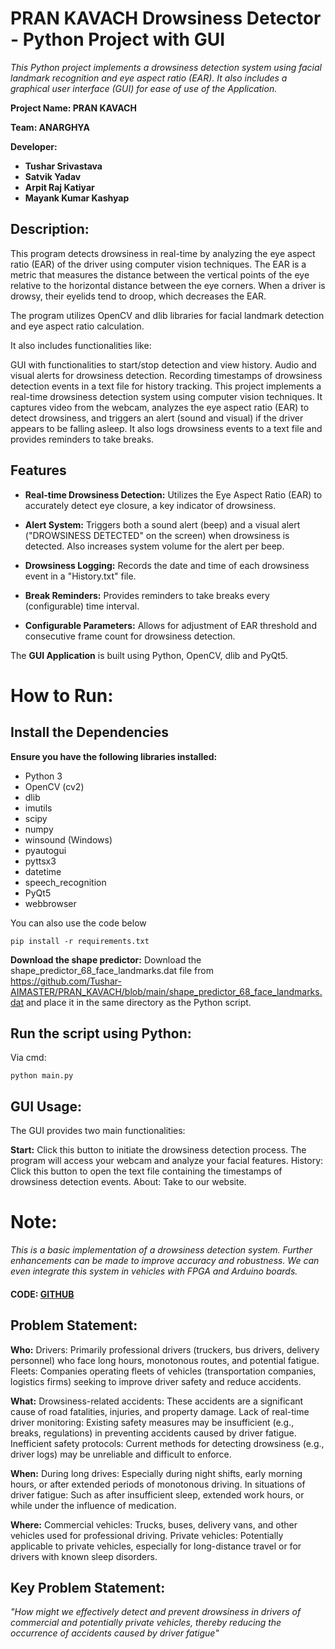 
# **PRAN KAVACH  Drowsiness Detector - Python Project with GUI**


*This Python project implements a drowsiness detection system using facial landmark recognition and eye aspect ratio (EAR). It also includes a graphical user interface (GUI) for ease of use of the Application.*

**Project Name: PRAN KAVACH**

**Team: ANARGHYA**

**Developer:** 
* **Tushar Srivastava** 
* **Satvik Yadav**
* **Arpit Raj Katiyar** 
* **Mayank Kumar Kashyap**

## **Description:**

This program detects drowsiness in real-time by analyzing the eye aspect ratio (EAR) of the driver using computer vision techniques. The EAR is a metric that measures the distance between the vertical points of the eye relative to the horizontal distance between the eye corners. When a driver is drowsy, their eyelids tend to droop, which decreases the EAR.

The program utilizes OpenCV and dlib libraries for facial landmark detection and eye aspect ratio calculation. 

It also includes functionalities like:

GUI with functionalities to start/stop detection and view history.
Audio and visual alerts for drowsiness detection.
Recording timestamps of drowsiness detection events in a text file for history tracking.
This project implements a real-time drowsiness detection system using computer vision techniques. It captures video from the webcam, analyzes the eye aspect ratio (EAR) to detect drowsiness, and triggers an alert (sound and visual) if the driver appears to be falling asleep.  It also logs drowsiness events to a text file and provides reminders to take breaks.  


## Features

* **Real-time Drowsiness Detection:**  Utilizes the Eye Aspect Ratio (EAR) to accurately detect eye closure, a key indicator of drowsiness.
* **Alert System:** Triggers both a sound alert (beep) and a visual alert ("DROWSINESS DETECTED" on the screen) when drowsiness is detected.  Also increases system volume for the alert per beep.
* **Drowsiness Logging:** Records the date and time of each drowsiness event in a "History.txt" file.
* **Break Reminders:**  Provides reminders to take breaks every (configurable) time interval.

* **Configurable Parameters:**  Allows for adjustment of EAR threshold and consecutive frame count for drowsiness detection.


The **GUI Application** is built using Python, OpenCV, dlib and PyQt5.

# How to Run:
## Install the Dependencies
**Ensure you have the following libraries installed:**
* Python 3
* OpenCV (cv2)
* dlib
* imutils
* scipy
* numpy
* winsound (Windows)
* pyautogui
* pyttsx3
* datetime
* speech_recognition
* PyQt5
* webbrowser

You can also use the code below


    pip install -r requirements.txt 
    

**Download the shape predictor:**
    Download the shape_predictor_68_face_landmarks.dat file from https://github.com/Tushar-AIMASTER/PRAN_KAVACH/blob/main/shape_predictor_68_face_landmarks.dat and place it in the same directory as the Python script.

## **Run the script using Python:**
Via cmd:

    python main.py
## **GUI Usage:**

The GUI provides two main functionalities:

**Start:** Click this button to initiate the drowsiness detection process. The program will access your webcam and analyze your facial features.
History: Click this button to open the text file containing the timestamps of drowsiness detection events.
About: Take to our website.


# **Note:**

*This is a basic implementation of a drowsiness detection system. Further enhancements can be made to improve accuracy and robustness.
We can even integrate this system in vehicles with FPGA and Arduino
 boards.*



#### CODE: [GITHUB](https://github.com/Tushar-AIMASTER/PRAN_KAVACH)

## **Problem Statement:**
**Who:**
Drivers: Primarily professional drivers (truckers, bus drivers, delivery personnel) who face long hours, monotonous routes, and potential fatigue.
Fleets: Companies operating fleets of vehicles (transportation companies, logistics firms) seeking to improve driver safety and reduce accidents.

**What:**
Drowsiness-related accidents: These accidents are a significant cause of road fatalities, injuries, and property damage.
Lack of real-time driver monitoring: Existing safety measures may be insufficient (e.g., breaks, regulations) in preventing accidents caused by driver fatigue.
Inefficient safety protocols: Current methods for detecting drowsiness (e.g., driver logs) may be unreliable and difficult to enforce.

**When:**
During long drives: Especially during night shifts, early morning hours, or after extended periods of monotonous driving.
In situations of driver fatigue: Such as after insufficient sleep, extended work hours, or while under the influence of medication.

**Where:**
Commercial vehicles: Trucks, buses, delivery vans, and other vehicles used for professional driving.
Private vehicles: Potentially applicable to private vehicles, especially for long-distance travel or for drivers with known sleep disorders.

## **Key Problem Statement:**
*"How might we effectively detect and prevent drowsiness in drivers of commercial and potentially private vehicles, thereby reducing the occurrence of accidents caused by driver fatigue"*
